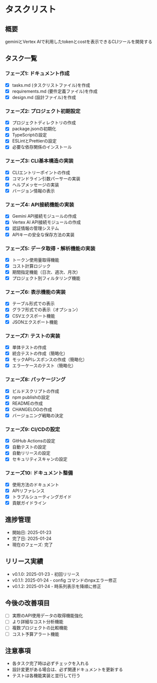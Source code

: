 # タスクリスト

## 概要
geminiとVertex AIで利用したtokenとcostを表示できるCLIツールを開発する

## タスク一覧

### フェーズ1: ドキュメント作成
- [x] tasks.md (タスクリストファイル)を作成
- [x] requirements.md (要件定義ファイル)を作成
- [x] design.md (設計ファイル)を作成

### フェーズ2: プロジェクト初期設定
- [x] プロジェクトディレクトリの作成
- [x] package.jsonの初期化
- [x] TypeScriptの設定
- [x] ESLintとPrettierの設定
- [x] 必要な依存関係のインストール

### フェーズ3: CLI基本構造の実装
- [x] CLIエントリーポイントの作成
- [x] コマンドライン引数パーサーの実装
- [x] ヘルプメッセージの実装
- [x] バージョン情報の表示

### フェーズ4: API接続機能の実装
- [x] Gemini API接続モジュールの作成
- [x] Vertex AI API接続モジュールの作成
- [x] 認証情報の管理システム
- [x] APIキーの安全な保存方法の実装

### フェーズ5: データ取得・解析機能の実装
- [x] トークン使用量取得機能
- [x] コスト計算ロジック
- [x] 期間指定機能（日次、週次、月次）
- [x] プロジェクト別フィルタリング機能

### フェーズ6: 表示機能の実装
- [x] テーブル形式での表示
- [x] グラフ形式での表示（オプション）
- [x] CSVエクスポート機能
- [x] JSONエクスポート機能

### フェーズ7: テストの実装
- [x] 単体テストの作成
- [x] 統合テストの作成（簡略化）
- [x] モックAPIレスポンスの作成（簡略化）
- [x] エラーケースのテスト（簡略化）

### フェーズ8: パッケージング
- [x] ビルドスクリプトの作成
- [x] npm publishの設定
- [x] READMEの作成
- [x] CHANGELOGの作成
- [x] バージョニング戦略の決定

### フェーズ9: CI/CDの設定
- [x] GitHub Actionsの設定
- [x] 自動テストの設定
- [x] 自動リリースの設定
- [x] セキュリティスキャンの設定

### フェーズ10: ドキュメント整備
- [x] 使用方法のドキュメント
- [x] APIリファレンス
- [x] トラブルシューティングガイド
- [x] 貢献ガイドライン

## 進捗管理
- 開始日: 2025-01-23
- 完了日: 2025-01-24
- 現在のフェーズ: 完了

## リリース実績
- v0.1.0: 2025-01-23 - 初回リリース
- v0.1.1: 2025-01-24 - config コマンドのnpxエラー修正
- v0.1.2: 2025-01-24 - 時系列表示を降順に修正

## 今後の改善項目
- [ ] 実際のAPI使用データの取得機能強化
- [ ] より詳細なコスト分析機能
- [ ] 複数プロジェクトの比較機能
- [ ] コスト予算アラート機能

## 注意事項
- 各タスク完了時は必ずチェックを入れる
- 設計変更がある場合は、必ず関連ドキュメントを更新する
- テストは各機能実装と並行して行う